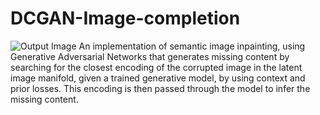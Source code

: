 # DCGAN-Image-completion
![Output Image](https://github.com/harini-ashok/DCGAN-Image-completion/blob/[branch]/image.jpg?raw=true)
An implementation of semantic image inpainting, using Generative Adversarial Networks that generates missing content by searching for the closest encoding of the corrupted image in the latent image manifold, given a trained generative model, by using context and prior losses. This encoding is then passed through the model to infer the missing content.
